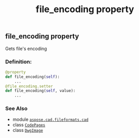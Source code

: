 ﻿---
title: file_encoding property
second_title: Aspose.CAD for Python via .NET API References
description: 
type: docs
weight: 310
url: /python-net/aspose.cad.fileformats.cad/dwgimage/file_encoding/
is_root: false
---

## file_encoding property


Gets file's encoding
### Definition:
```python
@property
def file_encoding(self):
    ...
@file_encoding.setter
def file_encoding(self, value):
    ...
```

### See Also
* module [`aspose.cad.fileformats.cad`](../../)
* class [`CodePages`](/cad/python-net/aspose.cad/codepages)
* class [`DwgImage`](/cad/python-net/aspose.cad.fileformats.cad/dwgimage)
